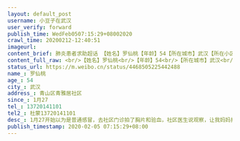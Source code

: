 ```yaml
---
layout: default_post
username: 小豆子在武汉
user_verify: forward
publish_time: WedFeb0507:15:29+08002020
crawl_time: 20200212-12:40:51
imageurl: 
content_brief: 肺炎患者求助超话 【姓名】罗仙桃【年龄】54【所在城市】武汉【所在小区、社区】青山区青雅居社区【患病时间】1月27【联系方式】13720141101【其他紧急联系人】杜蒙13720141101【病情描述】 1月27开始以为是普通感冒，去社区门诊拍了胸片和验血，社区医生说观察，让我妈妈打针打了6天左右 ...全文
content_full_raw: <br/>【姓名】罗仙桃<br/>【年龄】54<br/>【所在城市】武汉<br/>【所在小区、社区】青山区青雅居社区<br/>【患病时间】1月27<br/>【联系方式】13720141101<br/>【其他紧急联系人】杜蒙13720141101<br/>【病情描述】1月27开始以为是普通感冒，去社区门诊拍了胸片和验血，社区医生说观察，让我妈妈打针打了6天左右，后来去三甲普仁医院CT复查，肺部磨玻璃状，肺部感染，医生说不给做核酸检测，因为太多人了。排队8个小时只能开药，家里我，还有爸爸也出现了不同程度的发热，家里还有老公还有一岁多的宝宝！求求尽快收治我的妈妈，爸爸和我尽快得到确诊
status_url: https://m.weibo.cn/status/4468505225442488
name_: 罗仙桃
age_: 54
city_: 武汉
address_: 青山区青雅居社区
since_: 1月27
tel_: 13720141101
tel2_: 杜蒙13720141101
desc_: 1月27开始以为是普通感冒，去社区门诊拍了胸片和验血，社区医生说观察，让我妈妈打针打了6天左右，后来去三甲普仁医院CT复查，肺部磨玻璃状，肺部感染，医生说不给做核酸检测，因为太多人了。排队8个小时只能开药，家里我，还有爸爸也出现了不同程度的发热，家里还有老公还有一岁多的宝宝！求求尽快收治我的妈妈，爸爸和我尽快得到确诊
publish_timestamp: 2020-02-05 07:15:29+08:00
---
```

